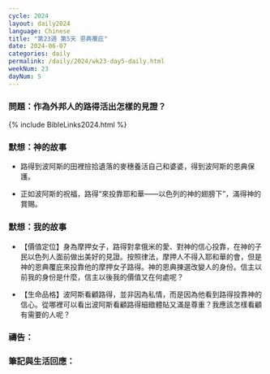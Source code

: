 ```yaml
---
cycle: 2024
layout: daily2024
language: Chinese
title: "第23週 第5天 恩典覆庇"
date: 2024-06-07
categories: daily
permalink: /daily/2024/wk23-day5-daily.html
weekNum: 23
dayNum: 5
---
```


### 問題：作為外邦人的路得活出怎樣的見證？

{% include BibleLinks2024.html %}

### 默想：神的故事 
+ 路得到波阿斯的田裡撿拾遺落的麥穗養活自己和婆婆，得到波阿斯的恩典保護。

+ 正如波阿斯的祝福，路得“來投靠耶和華——以色列的神的翅膀下”，滿得神的賞賜。

### 默想：我的故事 
+ 【價值定位】身為摩押女子，路得對拿俄米的愛、對神的信心投靠，在神的子民以色列人面前做出美好的見證。按照律法，摩押人不得入耶和華的會，但是神的恩典覆庇來投靠他的摩押女子路得。神的恩典揀選改變人的身份。信主以前我的身份是什麼，信主以後我的價值又在何處呢？

+ 【生命品格】波阿斯看顧路得，並非因為私情，而是因為他看到路得投靠神的信心。從哪裡可以看出波阿斯看顧路得細緻體貼又滿是尊重？我應該怎樣看顧有需要的人呢？

### 禱告：

### 筆記與生活回應：
